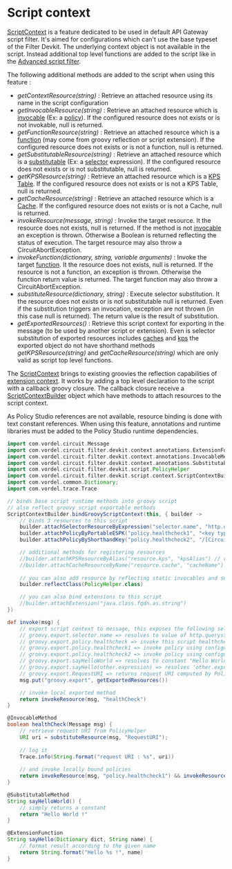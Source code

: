 # Script context

[ScriptContext](../filter-devkit-runtime/src/main/java/com/vordel/circuit/filter/devkit/script/context/ScriptContext.java) is a feature dedicated to be used in default API Gateway script filter. It's aimed for configurations which can't use the base typeset of the Filter Devkit. The underlying context object is not available in the script. Instead additional top level functions are added to the script like in the [Advanced script filter](AdvancedScriptFilter.md).

The following additional methods are added to the script when using this feature :
 - *getContextResource(string)* : Retrieve an attached resource using its name in the script configuration
 - *getInvocableResource(string)* : Retrieve an attached resource which is [invocable](../filter-devkit-runtime/src/main/java/com/vordel/circuit/filter/devkit/context/resources/InvocableResource.java) (Ex: a [policy](../filter-devkit-runtime/src/main/java/com/vordel/circuit/filter/devkit/context/resources/PolicyResource.java)). If the configured resource does not exists or is not invokable, null is returned.
 - *getFunctionResource(string)* : Retrieve an attached resource which is a [function](../filter-devkit-runtime/src/main/java/com/vordel/circuit/filter/devkit/context/resources/FunctionResource.java) (may come from groovy reflection or script extension). If the configured resource does not exists or is not a function, null is returned.
 - *getSubstitutableResource(string)* : Retrieve an attached resource which is a [substitutable](../filter-devkit-runtime/src/main/java/com/vordel/circuit/filter/devkit/context/resources/SubstitutableResource.java) (Ex: a [selector](../filter-devkit-runtime/src/main/java/com/vordel/circuit/filter/devkit/context/resources/SelectorResource.java) expression). If the configured resource does not exists or is not substitutable, null is returned.
 - *getKPSResource(string)* : Retrieve an attached resource which is a [KPS Table](../filter-devkit-runtime/src/main/java/com/vordel/circuit/filter/devkit/context/resources/KPSResource.java). If the configured resource does not exists or is not a KPS Table, null is returned.
 - *getCacheResource(string)* : Retrieve an attached resource which is a [Cache](../filter-devkit-runtime/src/main/java/com/vordel/circuit/filter/devkit/context/resources/CacheResource.java). If the configured resource does not exists or is not a Cache, null is returned.
 - *invokeResource(message, string)* : Invoke the target resource. It the resource does not exists, null is returned. If the method is not [invocable](../filter-devkit-runtime/src/main/java/com/vordel/circuit/filter/devkit/context/resources/InvocableResource.java) an exception is thrown. Otherwise a Boolean is returned reflecting the status of execution. The target resource may also throw a CircuitAbortException.
 - *invokeFunction(dictionary, string, variable arguments)* : Invoke the target [function](../filter-devkit-runtime/src/main/java/com/vordel/circuit/filter/devkit/context/resources/FunctionResource.java). It the resource does not exists, null is returned. If the resource is not a function, an exception is thrown. Otherwise the function return value is returned. The target function may also throw a CircuitAbortException.
 - *substituteResource(dictionary, string)* : Execute selector substitution. It the resource does not exists or is not substitutable null is returned. Even if the substitution triggers an invocation, exception are not thrown (in this case null is returned). The return value is the result of substitution.
 - *getExportedResources()* : Retrieve this script context for exporting in the message (to be used by another script or extension). Even is selector substitution of exported resources includes [caches](../filter-devkit-runtime/src/main/java/com/vordel/circuit/filter/devkit/context/resources/CacheResource.java) and [kps](../filter-devkit-runtime/src/main/java/com/vordel/circuit/filter/devkit/context/resources/KPSResource.java) the exported object do not have shorthand methods *getKPSResource(string)* and *getCacheResource(string)* which are only valid as script top level functions.

The [ScriptContext](../filter-devkit-runtime/src/main/java/com/vordel/circuit/filter/devkit/script/context/ScriptContext.java) brings to existing groovies the reflection capabilities of [extension context](ExtensionContext.md). It works by adding a top level declaration to the script with a callback groovy closure. The callback closure receive a [ScriptContextBuilder](../filter-devkit-runtime/src/main/java/com/vordel/circuit/filter/devkit/script/context/ScriptContextBuilder.java) object which have methods to attach resources to the script context.

As Policy Studio references are not available, resource binding is done with text constant references. When using this feature, annotations and runtime libraries must be added to the Policy Studio runtime dependencies.

```groovy
import com.vordel.circuit.Message
import com.vordel.circuit.filter.devkit.context.annotations.ExtensionFunction
import com.vordel.circuit.filter.devkit.context.annotations.InvocableMethod
import com.vordel.circuit.filter.devkit.context.annotations.SubstitutableMethod
import com.vordel.circuit.filter.devkit.script.PolicyHelper
import com.vordel.circuit.filter.devkit.script.context.ScriptContextBuilder
import com.vordel.common.Dictionary;
import com.vordel.trace.Trace

// binds base script runtime methods into groovy script
// also reflect groovy script exportable methods
ScriptContextBuilder.bindGroovyScriptContext(this, { builder ->
	// binds 3 resources to this script
	builder.attachSelectorResourceByExpression("selector.name", "http.querystring.name", String.class)
	builder.attachPolicyByPortableESPK("policy.healthcheck1", "<key type='CircuitContainer'><id field='name' value='Policy Library'/><key type='FilterCircuit'><id field='name' value='Health Check'/></key></key>")
	builder.attachPolicyByShorthandKey("policy.healthcheck2", "/[CircuitContainer]name=Policy Library/[FilterCircuit]name=Health Check")

	// additional methods for registering resources
	//builder.attachKPSResourceByAlias("resource.kps", "kpsAlias") // register KPS Table using its alias
	//builder.attachCacheResourceByName("resource.cache", "cacheName") // register KPS Table using its name
	
	// you can also add resource by reflecting static invocables and substitutables from existing class
	builder.reflectClass(PolicyHelper.class)

	// you can also bind extensions to this script
	//builder.attachExtension("java.class.fqdn.as.string")
})

def invoke(msg) {
	// export script context to message, this exposes the following selector expressions
	// groovy.export.selector.name => resolves to value of http.querystring.name
	// groovy.export.policy.healthcheck => invoke this script healthcheck method
	// groovy.export.policy.healthcheck1 => invoke policy using configured espk above
	// groovy.export.policy.healthcheck2 => invoke policy using configured shorthand key above
	// groovy.export.sayHelloWorld => resolves to constant "Hello World !"
	// groovy.export.sayHello(other.expression) => resolves 'other.expression' then format a hello message for the given name
	// groovy.export.RequestURI => returns request URI computed by PolicyHelper class
	msg.put("groovy.export", getExportedResources())

	// invoke local exported method
	return invokeResource(msg, "healthCheck")
}

@InvocableMethod
boolean healthCheck(Message msg) {
	// retrieve request URI from PolicyHelper
	URI uri = substituteResource(msg, "RequestURI");
	
	// log it
	Trace.info(String.format("request URI : %s", uri))
	
	// and invoke locally bound policies
	return invokeResource(msg, "policy.healthcheck1") && invokeResource(msg, "policy.healthcheck2")
}

@SubstitutableMethod
String sayHelloWorld() {
	// simply returns a constant
	return "Hello World !"
}

@ExtensionFunction
String sayHello(Dictionary dict, String name) {
	// format result according to the given name
	return String.format("Hello %s !", name)
}
```

